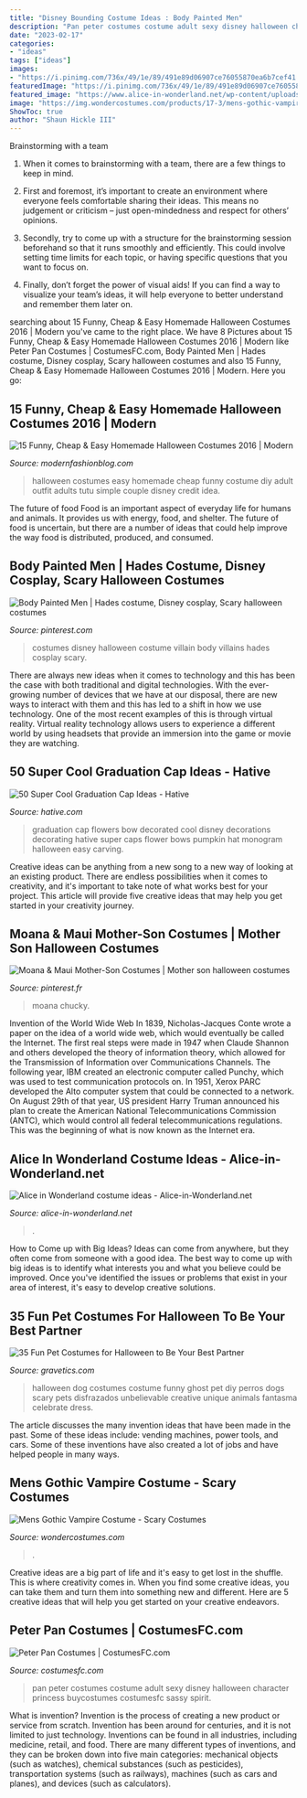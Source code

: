```yaml
---
title: "Disney Bounding Costume Ideas : Body Painted Men"
description: "Pan peter costumes costume adult sexy disney halloween character princess buycostumes costumesfc sassy spirit"
date: "2023-02-17"
categories:
- "ideas"
tags: ["ideas"]
images:
- "https://i.pinimg.com/736x/49/1e/89/491e89d06907ce76055870ea6b7cef41.jpg"
featuredImage: "https://i.pinimg.com/736x/49/1e/89/491e89d06907ce76055870ea6b7cef41.jpg"
featured_image: "https://www.alice-in-wonderland.net/wp-content/uploads/white-rabbit-with-watch-1.jpg"
image: "https://img.wondercostumes.com/products/17-3/mens-gothic-vampire-costume.jpg"
ShowToc: true
author: "Shaun Hickle III"
---
```



Brainstorming with a team
1. When it comes to brainstorming with a team, there are a few things to keep in mind.
2. First and foremost, it’s important to create an environment where everyone feels comfortable sharing their ideas. This means no judgement or criticism – just open-mindedness and respect for others’ opinions.

3. Secondly, try to come up with a structure for the brainstorming session beforehand so that it runs smoothly and efficiently. This could involve setting time limits for each topic, or having specific questions that you want to focus on.

4. Finally, don’t forget the power of visual aids! If you can find a way to visualize your team’s ideas, it will help everyone to better understand and remember them later on.

	

		
searching about 15 Funny, Cheap &amp; Easy Homemade Halloween Costumes 2016 | Modern you've came to the right place. We have 8 Pictures about 15 Funny, Cheap &amp; Easy Homemade Halloween Costumes 2016 | Modern like Peter Pan Costumes | CostumesFC.com, Body Painted Men | Hades costume, Disney cosplay, Scary halloween costumes and also 15 Funny, Cheap &amp; Easy Homemade Halloween Costumes 2016 | Modern. Here you go:
		
    
## 15 Funny, Cheap &amp; Easy Homemade Halloween Costumes 2016 | Modern

<img loading=lazy src="http://modernfashionblog.com/wp-content/uploads/2016/08/15-Funny-Cheap-Easy-Homemade-Halloween-Costumes-2016-7.jpg" onerror="this.onerror=null;this.src='https://tse1.mm.bing.net/th?id=OIP._z8CbA1oGWILw6lcIYuCuwCYEs&amp;pid=15.1';" alt="15 Funny, Cheap &amp; Easy Homemade Halloween Costumes 2016 | Modern">

_Source: modernfashionblog.com_

>halloween costumes easy homemade cheap funny costume diy adult outfit adults tutu simple couple disney credit idea. 

	

The future of food
Food is an important aspect of everyday life for humans and animals. It provides us with energy, food, and shelter. The future of food is uncertain, but there are a number of ideas that could help improve the way food is distributed, produced, and consumed.

    
## Body Painted Men | Hades Costume, Disney Cosplay, Scary Halloween Costumes

<img loading=lazy src="https://i.pinimg.com/736x/0a/d1/d1/0ad1d13e2980a935fc28df5ade690ebb--disney-villain-costumes-disney-villains.jpg" onerror="this.onerror=null;this.src='https://tse4.mm.bing.net/th?id=OIP.HxuISURU3c78j-TN6QQStADFE8&amp;pid=15.1';" alt="Body Painted Men | Hades costume, Disney cosplay, Scary halloween costumes">

_Source: pinterest.com_

>costumes disney halloween costume villain body villains hades cosplay scary. 

	

There are always new ideas when it comes to technology and this has been the case with both traditional and digital technologies. With the ever-growing number of devices that we have at our disposal, there are new ways to interact with them and this has led to a shift in how we use technology. One of the most recent examples of this is through virtual reality. Virtual reality technology allows users to experience a different world by using headsets that provide an immersion into the game or movie they are watching.

    
## 50 Super Cool Graduation Cap Ideas - Hative

<img loading=lazy src="https://hative.com/wp-content/uploads/2016/04/graduation-caps/48-super-cool-graduation-cap-ideas.jpg" onerror="this.onerror=null;this.src='https://tse3.mm.bing.net/th?id=OIP.LBmAJ40JpyeS92EdPJnaxQHaLH&amp;pid=15.1';" alt="50 Super Cool Graduation Cap Ideas - Hative">

_Source: hative.com_

>graduation cap flowers bow decorated cool disney decorations decorating hative super caps flower bows pumpkin hat monogram halloween easy carving. 

	

Creative ideas can be anything from a new song to a new way of looking at an existing product. There are endless possibilities when it comes to creativity, and it's important to take note of what works best for your project. This article will provide five creative ideas that may help you get started in your creativity journey.

    
## Moana &amp; Maui Mother-Son Costumes | Mother Son Halloween Costumes

<img loading=lazy src="https://i.pinimg.com/736x/49/1e/89/491e89d06907ce76055870ea6b7cef41.jpg" onerror="this.onerror=null;this.src='https://tse1.mm.bing.net/th?id=OIP.HOe0UiyWj-ItMREgfSRO9wHaHa&amp;pid=15.1';" alt="Moana &amp; Maui Mother-Son Costumes | Mother son halloween costumes">

_Source: pinterest.fr_

>moana chucky. 

	

Invention of the World Wide Web
In 1839, Nicholas-Jacques Conte wrote a paper on the idea of a world wide web, which would eventually be called the Internet. The first real steps were made in 1947 when Claude Shannon and others developed the theory of information theory, which allowed for the Transmission of Information over Communications Channels. The following year, IBM created an electronic computer called Punchy, which was used to test communication protocols on. In 1951, Xerox PARC developed the Alto computer system that could be connected to a network. On August 29th of that year, US president Harry Truman announced his plan to create the American National Telecommunications Commission (ANTC), which would control all federal telecommunications regulations. This was the beginning of what is now known as the Internet era.

    
## Alice In Wonderland Costume Ideas - Alice-in-Wonderland.net

<img loading=lazy src="https://www.alice-in-wonderland.net/wp-content/uploads/white-rabbit-with-watch-1.jpg" onerror="this.onerror=null;this.src='https://tse1.mm.bing.net/th?id=OIP.GekEYWVTNQItHMSjaxq4XAHaF7&amp;pid=15.1';" alt="Alice in Wonderland costume ideas - Alice-in-Wonderland.net">

_Source: alice-in-wonderland.net_

>. 

	

How to Come up with Big Ideas?
Ideas can come from anywhere, but they often come from someone with a good idea. The best way to come up with big ideas is to identify what interests you and what you believe could be improved. Once you've identified the issues or problems that exist in your area of interest, it's easy to develop creative solutions.

    
## 35 Fun Pet Costumes For Halloween To Be Your Best Partner

<img loading=lazy src="http://www.gravetics.com/wp-content/uploads/2017/08/Unbelievable-Halloween-Costume-Ideas.jpg" onerror="this.onerror=null;this.src='https://tse2.mm.bing.net/th?id=OIP._lcVaQ_8HlVC9x0-GQLsewHaLG&amp;pid=15.1';" alt="35 Fun Pet Costumes for Halloween to Be Your Best Partner">

_Source: gravetics.com_

>halloween dog costumes costume funny ghost pet diy perros dogs scary pets disfrazados unbelievable creative unique animals fantasma celebrate dress. 

	

The article discusses the many invention ideas that have been made in the past. Some of these ideas include: vending machines, power tools, and cars. Some of these inventions have also created a lot of jobs and have helped people in many ways.

    
## Mens Gothic Vampire Costume - Scary Costumes

<img loading=lazy src="https://img.wondercostumes.com/products/17-3/mens-gothic-vampire-costume.jpg" onerror="this.onerror=null;this.src='https://tse1.mm.bing.net/th?id=OIP.H4yaF3Fl0d5NkXCJw55llwHaKX&amp;pid=15.1';" alt="Mens Gothic Vampire Costume - Scary Costumes">

_Source: wondercostumes.com_

>. 

	

Creative ideas are a big part of life and it's easy to get lost in the shuffle. This is where creativity comes in. When you find some creative ideas, you can take them and turn them into something new and different. Here are 5 creative ideas that will help you get started on your creative endeavors.

    
## Peter Pan Costumes | CostumesFC.com

<img loading=lazy src="http://www.costumesfc.com/wp-content/uploads/2014/11/Peter-Pan-Costumes.jpg" onerror="this.onerror=null;this.src='https://tse2.mm.bing.net/th?id=OIP.jwcphm_htT8WaVznwvvV9gHaPG&amp;pid=15.1';" alt="Peter Pan Costumes | CostumesFC.com">

_Source: costumesfc.com_

>pan peter costumes costume adult sexy disney halloween character princess buycostumes costumesfc sassy spirit. 

	

What is invention?
Invention is the process of creating a new product or service from scratch. Invention has been around for centuries, and it is not limited to just technology. Inventions can be found in all industries, including medicine, retail, and food. There are many different types of inventions, and they can be broken down into five main categories: mechanical objects (such as watches), chemical substances (such as pesticides), transportation systems (such as railways), machines (such as cars and planes), and devices (such as calculators).

